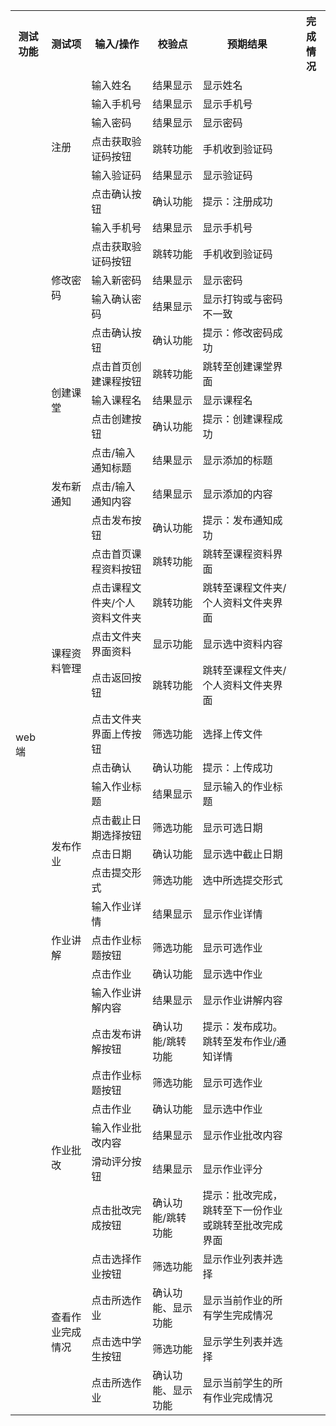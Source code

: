 <table>
  <tr>
    <th>测试功能</th>
    <th>测试项</th>
    <th>输入/操作</th>
    <th>校验点</th>
    <th>预期结果</th>
    <th>完成情况</th>
  </tr>
  <tr>
    <td rowspan="41">web端</td>
    <td rowspan="6">注册</td>
    <td>输入姓名</td>
    <td>结果显示</td>
    <td>显示姓名</td>
    <td></td>
  </tr>
  <tr>
    <td>输入手机号</td>
    <td>结果显示</td>
    <td>显示手机号</td>
    <td></td>
  </tr>
  <tr>
    <td>输入密码</td>
    <td>结果显示</td>
    <td>显示密码</td>
    <td></td>
  </tr>
  <tr>
    <td>点击获取验证码按钮</td>
    <td>跳转功能</td>
    <td>手机收到验证码</td>
    <td></td>
  </tr>
  <tr>
    <td>输入验证码</td>
    <td>结果显示</td>
    <td>显示验证码</td>
    <td></td>
  </tr>
  <tr>
    <td>点击确认按钮</td>
    <td>确认功能</td>
    <td>提示：注册成功</td>
    <td></td>
  </tr>
  <tr>
    <td rowspan="5">修改密码</td>
    <td>输入手机号</td>
    <td>结果显示</td>
    <td>显示手机号</td>
    <td></td>
  </tr>
  <tr>
    <td>点击获取验证码按钮</td>
    <td>跳转功能</td>
    <td>手机收到验证码</td>
    <td></td>
  </tr>
  <tr>
    <td>输入新密码</td>
    <td>结果显示</td>
    <td>显示密码</td>
    <td></td>
  </tr>
  <tr>
    <td>输入确认密码</td>
    <td>结果显示</td>
    <td>显示打钩或与密码不一致</td>
    <td></td>
  </tr>
  <tr>
    <td>点击确认按钮</td>
    <td>确认功能</td>
    <td>提示：修改密码成功</td>
    <td></td>
  </tr>
  <tr>
    <td rowspan="3">创建课堂</td>
    <td>点击首页创建课程按钮</td>
    <td>跳转功能</td>
    <td>跳转至创建课堂界面</td>
    <td></td>
  </tr>
  <tr>
    <td>输入课程名</td>
    <td>结果显示</td>
    <td>显示课程名</td>
    <td></td>
  </tr>
  <tr>
    <td>点击创建按钮</td>
    <td>确认功能</td>
    <td>提示：创建课程成功</td>
    <td></td>
  </tr>
  <tr>
    <td rowspan="3">发布新通知</td>
    <td>点击/输入通知标题</td>
    <td>结果显示</td>
    <td>显示添加的标题</td>
    <td></td>
  </tr>
  <tr>
    <td>点击/输入通知内容</td>
    <td>结果显示</td>
    <td>显示添加的内容</td>
    <td></td>
  </tr>
  <tr>
    <td>点击发布按钮</td>
    <td>确认功能</td>
    <td>提示：发布通知成功</td>
    <td></td>
  </tr>
  <tr>
    <td rowspan="6">课程资料管理</td>
    <td>点击首页课程资料按钮</td>
    <td>跳转功能</td>
    <td>跳转至课程资料界面</td>
    <td></td>
  </tr>
  <tr>
    <td>点击课程文件夹/个人资料文件夹</td>
    <td>跳转功能</td>
    <td>跳转至课程文件夹/个人资料文件夹界面</td>
    <td></td>
  </tr>
  <tr>
    <td>点击文件夹界面资料</td>
    <td>显示功能</td>
    <td>显示选中资料内容</td>
    <td></td>
  </tr>
  <tr>
    <td>点击返回按钮</td>
    <td>跳转功能</td>
    <td>跳转至课程文件夹/个人资料文件夹界面</td>
    <td></td>
  </tr>
  <tr>
    <td>点击文件夹界面上传按钮</td>
    <td>筛选功能</td>
    <td>选择上传文件</td>
    <td></td>
  </tr>
  <tr>
    <td>点击确认</td>
    <td>确认功能</td>
    <td>提示：上传成功</td>
    <td></td>
  </tr>
  <tr>
    <td rowspan="5">发布作业</td>
    <td>输入作业标题</td>
    <td>结果显示</td>
    <td>显示输入的作业标题</td>
    <td></td>
  </tr>
  <tr>
    <td>点击截止日期选择按钮</td>
    <td>筛选功能</td>
    <td>显示可选日期</td>
    <td></td>
  </tr>
  <tr>
    <td>点击日期</td>
    <td>确认功能</td>
    <td>显示选中截止日期</td>
    <td></td>
  </tr>
  <tr>
    <td>点击提交形式</td>
    <td>筛选功能</td>
    <td>选中所选提交形式</td>
    <td></td>
  </tr>
  <tr>
    <td>输入作业详情</td>
    <td>结果显示</td>
    <td>显示作业详情</td>
    <td></td>
  </tr>
  <tr>
    <td>作业讲解</td>
    <td>点击作业标题按钮</td>
    <td>筛选功能</td>
    <td>显示可选作业</td>
    <td></td>
  </tr>
  <tr>
    <td></td>
    <td>点击作业</td>
    <td>确认功能</td>
    <td>显示选中作业</td>
    <td></td>
  </tr>
  <tr>
    <td></td>
    <td>输入作业讲解内容</td>
    <td>结果显示</td>
    <td>显示作业讲解内容</td>
    <td></td>
  </tr>
  <tr>
    <td></td>
    <td>点击发布讲解按钮</td>
    <td>确认功能/跳转功能</td>
    <td>提示：发布成功。跳转至发布作业/通知详情</td>
    <td></td>
  </tr>
  <tr>
    <td rowspan="5">作业批改</td>
    <td>点击作业标题按钮</td>
    <td>筛选功能</td>
    <td>显示可选作业</td>
    <td></td>
  </tr>
  <tr>
    <td>点击作业</td>
    <td>确认功能</td>
    <td>显示选中作业</td>
    <td></td>
  </tr>
  <tr>
    <td>输入作业批改内容</td>
    <td>结果显示</td>
    <td>显示作业批改内容</td>
    <td></td>
  </tr>
  <tr>
    <td>滑动评分按钮</td>
    <td>结果显示</td>
    <td>显示作业评分</td>
    <td></td>
  </tr>
  <tr>
    <td>点击批改完成按钮</td>
    <td>确认功能/跳转功能</td>
    <td>提示：批改完成，跳转至下一份作业或跳转至批改完成界面</td>
    <td></td>
  </tr>
  <tr>
    <td rowspan="4">查看作业完成情况</td>
    <td>点击选择作业按钮</td>
    <td>筛选功能</td>
    <td>显示作业列表并选择</td>
    <td></td>
  </tr>
  <tr>
    <td>点击所选作业</td>
    <td>确认功能、显示功能</td>
    <td>显示当前作业的所有学生完成情况</td>
    <td></td>
  </tr>
  <tr>
    <td>点击选中学生按钮</td>
    <td>筛选功能</td>
    <td>显示学生列表并选择</td>
    <td></td>
  </tr>
  <tr>
    <td>点击所选作业</td>
    <td>确认功能、显示功能</td>
    <td>显示当前学生的所有作业完成情况</td>
    <td></td>
  </tr>
</table>